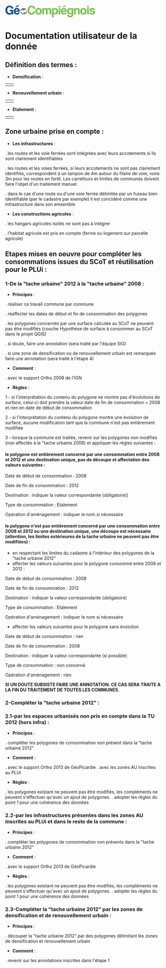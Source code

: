 ![picto](/doc/img/Logo_web-GeoCompiegnois.png)

# Documentation utilisateur de la donnée #

## Définition des termes :

* **Densification** :

|||
|:---|:---|
|||

* **Renouvellement urbain** :

|||
|:---|:---|
|||

* **Etalement** :

|||
|:---|:---|
|||

## Zone urbaine prise en compte :

* **Les infrastructures** :

. les routes et les voie ferrées sont intégrées avec leurs accotements si ils sont clairement identifiables

. les routes et les voies ferrées, si leurs accotements ne sont pas clairement identifiés, correspondent à un tampon de 4m autour du filaire de voie, voire 3m pour les routes en forêt. Les carrefours et limites de communes doivent faire l'objet d'un traitement manuel.

. dans le cas d'une route ou d'une voie ferrée délimitée par un fuseau bien identifiable (par le cadastre par exemple) il est concidéré comme une infrastructure dans son emsemble

* **Les constructions agricoles** :

. les hangars agricoles isolés ne sont pas à intégrer

. l'habitat agricole est pris en compte (ferme ou logement sur parcelle agricole)

## Etapes mises en oeuvre pour compléter les consommations issues du SCoT et réutilisation pour le PLUi :

### 1-De la "tache urbaine" 2012 à la "tache urbaine" 2008 :

* **Principes** :

. réaliser ce travail commune par commune 

. réaffecter les dates de début et fin de consommation des polygones 

. les polygones concernés par une surface calculée au SCoT ne peuvent pas être modifiés (couche Hypothèse de surface à consommer au SCoT dans le projet QGIS)

. si doute, faire une annotation (sera traité par l'équipe SIG)

. si une zone de densification ou de renouvellement urbain est remarquée faire une annotation (sera traité à l'étape 4)

* **Comment** : 

 . avec le support Ortho 2008 de l'IGN

* **Règles** : 

1 - si l'interprétation du contenu du polygone ne montre pas d'évolutions de surface, celui-ci doit prendre la valeur date de fin de consommation = 2008 et rien en date de début de consommation

2 - si l'interprétation du contenu du polygone montre une évolution de surface, aucune modification tant que la commune n'est pas entièrement modifiée

3 - lorsque la commune est traitée, revenir sur les polygones non modifiés (non affectés à la "tache urbaine 2008) et appliquer les règles suivantes :

#### le polygone est entièrement concerné par une consommation entre 2008 et 2012 et une destination unique, pas de découpe et affectation des valeurs suivantes :

Date de début de consommation : 2008

Date de fin de consommation : 2012

Destination : indiquer la valeur correspondante (obligatoire))

Type de consommation : Etalement

Opération d'aménagement : indiquer le nom si nécessaire


#### le polygone n'est pas entièrement concerné par une consommation entre 2008 et 2012 ou une destination unique, une découpe est nécessaire (attention, les limites extérieures de la tache urbaine ne peuvent pas être modifiées) :

- en respectant les limites du cadastre à l'intérieur des polygones de la "tache urbaine 2012"
- affecter les valeurs suivantes pour le polygone consommé entre 2008 et 2012 :

Date de début de consommation : 2008

Date de fin de consommation : 2012

Destination : indiquer la valeur correspondante (obligatoire)

Type de consommation : Etalement

Opération d'aménagement : indiquer le nom si nécessaire

- affecter les valeurs suivantes pour le polygone sans évolution

Date de début de consommation : rien

Date de fin de consommation : 2008

Destination : indiquer la valeur correspondante (si possible)

Type de consommation : non concerné

Opération d'aménagement : rien


**SI UN DOUTE SUBSISTE FAIRE UNE ANNOTATION. CE CAS SERA TRAITE A LA FIN DU TRAITEMENT DE TOUTES LES COMMUNES.**


### 2-Compléter la "tache urbaine 2012" :

### 2.1-par les espaces urbanisés non pris en compte dans la TU 2012 (hors infra) :

* **Principes** : 

. compléter les polygones de consommation non présent dans la "tache urbaine 2012" 

* **Comment** : 

. avec le support Ortho 2013 de GéoPicardie
. avec les zones AU inscrites au PLUi

* **Règles** : 

. les polygones existant ne peuvent pas être modifiés, les compléments ne peuvent s'effectuer qu'avec un ajout de polygones.
. adopter les règles du point 1 pour une cohérence des données


### 2.2-par les infrastructures présentes dans les zones AU inscrites au PLUi et dans le reste de la commune :

* **Principes** : 

. compléter les polygones de consommation non présents dans la "tache urbaine 2012" 

* **Comment** : 

. avec le support Ortho 2013 de GéoPicardie

* **Règles** : 

. les polygones existant ne peuvent pas être modifiés, les compléments ne peuvent s'effectuer qu'avec un ajout de polygones.
. adopter les règles du point 1 pour une cohérence des données


### 2.3-Compléter la "tache urbaine 2012" par les zones de densification et de renouvellement urbain :

* **Principes** : 

. découper la "tache urbaine 2012" par des polygones délimitant les zones de densification et renouvellement urbain 

* **Comment** : 

. revenir sur les annotations inscrites dans l'étape 1


